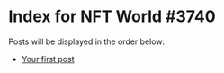 # Index for NFT World #3740
Posts will be displayed in the order below:

- [Your first post](./001-first.md)

